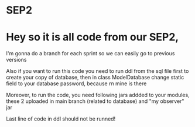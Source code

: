 # SEP2

# Hey so it is all code from our SEP2, 

I'm gonna do a branch for each sprint so we can easily go to previous versions

 Also if you want to run this code you need to run ddl from the sql file first to create your copy of database, then in class ModelDatabase change static field to your database password, because rn mine is there

 Moreover, to run the code, you need following jars addded to your modules, these 2 uploaded in main branch (related to database) and "my observer" jar
 
 Last line of code in ddl should not be runned!

